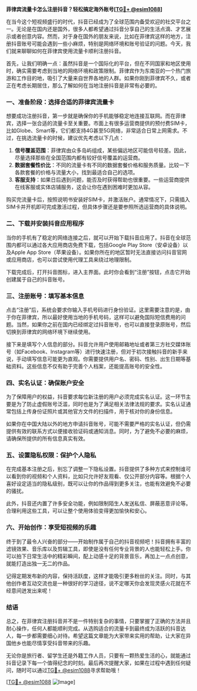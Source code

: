 **菲律宾流量卡怎么注册抖音？轻松搞定海外账号[[TG💪+ @esim1088](https://t.me/s/esim1088)]**

在当今这个短视频盛行的时代，抖音已经成为了全球范围内备受欢迎的社交平台之一。无论是在国内还是国外，很多人都希望通过抖音分享自己的生活点滴、才艺展示或者创意内容。然而，对于身在国外的朋友来说，比如在菲律宾这样的地方，注册抖音账号可能会遇到一些小麻烦，特别是网络环境和账号验证的问题。今天，我们就来聊聊如何在菲律宾使用流量卡顺利注册抖音。

首先，让我们明确一点：虽然抖音是一个国际化的平台，但在不同国家和地区使用时，确实需要考虑到当地的网络环境和政策限制。菲律宾作为东南亚的一个热门旅游和工作目的地，吸引了大量来自世界各地的人群。如果你刚到菲律宾不久，或者正在考虑长期居住，那么了解如何在当地注册抖音是非常有必要的。

### 一、准备阶段：选择合适的菲律宾流量卡

想要成功注册抖音，第一步就是确保你的手机能够稳定地连接互联网。而在菲律宾，选择一张合适的流量卡至关重要。市面上有很多运营商提供的预付费SIM卡，比如Globe、Smart等，它们都支持4G甚至5G网络，非常适合日常上网需求。不过，在挑选流量卡的时候，建议优先考虑以下几点：

1. **信号覆盖范围**：菲律宾由众多岛屿组成，某些偏远地区可能信号较差。因此，尽量选择那些在全国范围内都有较好信号覆盖的运营商。
2. **数据套餐性价比**：不同的流量卡有不同的数据套餐价格和服务质量。比较一下各款套餐的价格与流量大小，找到最适合自己的选项。
3. **客服支持**：如果日后遇到问题，能否及时获得帮助也很重要。一些运营商提供在线客服或实体店铺服务，这会让你在遇到困难时更加从容。

购买完流量卡后，按照说明书安装好SIM卡，并激活账户。通常情况下，只需插入SIM卡并开机即可完成激活过程，但具体步骤还是要参照所选运营商的具体说明。

### 二、下载并安装抖音应用程序

当你的手机有了稳定的网络连接之后，就可以开始下载抖音应用了。抖音在全球范围内都可以通过各大应用商店免费下载，包括Google Play Store（安卓设备）以及Apple App Store（苹果设备）。如果你所在的地区暂时无法直接访问抖音官网或应用商店，也可以尝试使用代理工具来绕过地理限制。

下载完成后，打开抖音图标，进入主界面。此时你会看到“注册”按钮，点击它开始创建属于自己的抖音账号。

### 三、注册账号：填写基本信息

点击“注册”后，系统会要求你输入手机号码进行身份验证。这里需要注意的是，由于你在菲律宾，所以最好使用当地的手机号码，这样可以避免国际短信费用的问题。当然，如果你之前在国内已经绑定过抖音账号，也可以直接登录原账号，然后切换到菲律宾的网络环境下继续使用。

接下来是填写个人信息的部分。抖音允许用户使用邮箱地址或者第三方社交媒体账号（如Facebook、Instagram等）进行快速注册，但对于初次接触抖音的新手来说，手动填写信息可能更为直观。你需要提供用户名、密码、性别、出生日期等基础资料。这些信息不仅有助于完善个人档案，还能提高账号的安全性。

### 四、实名认证：确保账户安全

为了保障用户的权益，抖音要求每位新注册的用户必须完成实名认证。这一环节主要是为了防止虚假账号泛滥，同时也是为了满足相关法律法规的要求。实名认证通常包括上传身份证照片或其他官方文件的扫描件，用于核对你的身份信息。

如果你在中国大陆以外的地方申请抖音账号，可能不需要严格的实名认证，但仍需提供有效的联系方式以便接收验证码或通知消息。同时，为了避免不必要的麻烦，请确保所提供的所有信息真实有效。

### 五、设置隐私权限：保护个人隐私

在完成基本注册之后，别忘了调整一下隐私设置。抖音提供了多种方式来控制谁可以看到你的视频和个人资料，比如只允许好友观看、仅公开部分内容等。根据个人喜好设定适当的隐私级别，既可以让你的作品得到更多关注，也能有效避免不必要的骚扰。

此外，抖音还内置了许多安全功能，例如限制陌生人发送私信、屏蔽恶意评论等。合理利用这些工具，可以让整个使用体验变得更加愉快和安心。

### 六、开始创作：享受短视频的乐趣

终于到了最令人兴奋的部分——开始制作属于自己的抖音视频吧！抖音拥有丰富的滤镜效果、音乐库以及剪辑工具，即使是没有任何专业背景的人也能轻松上手。你可以拍下日常生活中的精彩瞬间，配上动感十足的背景音乐，再加上一点点创意，就能打造出独一无二的作品。

记得定期发布新的内容，保持活跃度，这样才能吸引更多粉丝的关注。同时，与其他创作者互动交流也是一种很好的学习途径，说不定哪天你会发现灵感火花就在不经意间迸发出来呢！

### 结语

总之，在菲律宾注册抖音并不是一件特别复杂的事情，只要掌握了正确的方法并且耐心操作，任何人都能顺利完成。从选购适合的流量卡到最终成为活跃的抖音达人，每一步都需要细心对待。希望这篇文章能为大家带来实用的帮助，让大家在异国他乡也能尽情享受抖音带来的乐趣。

无论你是旅行者、留学生还是外籍工作人员，只要有一颗热爱生活的心，就能通过抖音记录下每一个值得纪念的时刻。最后再次提醒大家，如果在过程中遇到任何疑问，随时可以通过[TG💪+ @esim1088](https://t.me/s/esim1088)寻求帮助哦！

[[TG💪+ @esim1088](https://t.me/s/esim1088) ![Image](https://i.postimg.cc/4NQfJmqS/Snipaste-2025-05-13-00-14-12.png)]